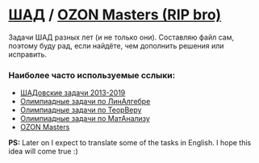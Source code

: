 # [ШАД](https://academy.yandex.ru/dataschool/) / [OZON Masters (RIP bro)](https://ozonmasters.ru/submission)
Задачи ШАД разных лет (и не только они). Составляю файл сам, поэтому буду рад, если найдёте, чем дополнить решения или исправить.
### Наиболее часто используемые сслыки:
* [ШАДовские задачи 2013-2019](https://efiminem.github.io/supershad/)
* [Олимпиадные задачи по ЛинАлгебре](http://www.mathnet.ru/links/5ceaabc5145eca13ae8363125d1618d5/mo679.pdf)
* [Олимпиадные задачи по ТеорВеру](http://www.mathnet.ru/links/2104e4fa009e305d4f1d1ebc68928847/mo625.pdf)
* [Олимпиадные задачи по МатАнализу](http://www.mathnet.ru/links/6f6fefe93ca6bb6a4474f7fc97e7e45d/mo705.pdf)
* [OZON Masters](https://ozonmasters.ru/submission)

**PS:** Later on I expect to translate some of the tasks in English. I hope this idea will come true :)
